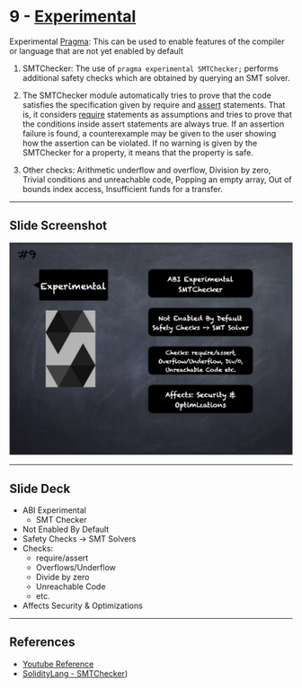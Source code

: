 # 9 - [Experimental](Experimental.md)
Experimental [Pragma](Pragma.md): This can be used to enable features of the compiler or language that are not yet enabled by default

1. SMTChecker: The use of `pragma experimental SMTChecker;` performs additional safety checks which are obtained by querying an SMT solver.
    
2. The SMTChecker module automatically tries to prove that the code satisfies the specification given by require and [assert](Assert.md) statements. That is, it considers [require](Require.md) statements as assumptions and tries to prove that the conditions inside assert statements are always true. If an assertion failure is found, a counterexample may be given to the user showing how the assertion can be violated. If no warning is given by the SMTChecker for a property, it means that the property is safe.
    
3. Other checks: Arithmetic underflow and overflow, Division by zero, Trivial conditions and unreachable code, Popping an empty array, Out of bounds index access, Insufficient funds for a transfer.

___
## Slide Screenshot
![009.png](../images/solidity101/009.png)
___
## Slide Deck
- ABI Experimental
	- SMT Checker
- Not Enabled By Default
- Safety Checks -> SMT Solvers
- Checks: 
	- require/assert
	- Overflows/Underflow
	- Divide by zero
	- Unreachable Code 
	- etc.
- Affects Security & Optimizations
___
## References
- [Youtube Reference](https://youtu.be/5eLqFac5Tkg?t=967)
- [SolidityLang - SMTChecker](https://docs.soliditylang.org/en/v0.8.9/smtchecker.html#formal-verification))



